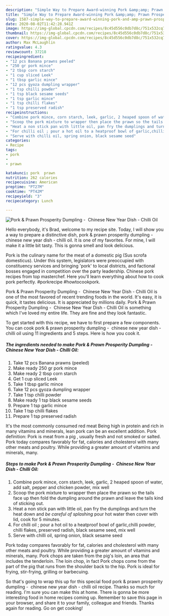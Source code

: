 ```yaml
---
description: "Simple Way to Prepare Award-winning Pork &amp;amp; Prawn Prosperity Dumpling -  Chinese New Year Dish - Chilli Oil"
title: "Simple Way to Prepare Award-winning Pork &amp;amp; Prawn Prosperity Dumpling -  Chinese New Year Dish - Chilli Oil"
slug: 1587-simple-way-to-prepare-award-winning-pork-and-amp-prawn-prosperity-dumpling-chinese-new-year-dish-chilli-oil
date: 2020-08-02T11:42:28.941Z
image: https://img-global.cpcdn.com/recipes/8c45d556c0db7d8c/751x532cq70/pork-prawn-prosperity-dumpling-chinese-new-year-dish-chilli-oil-recipe-main-photo.jpg
thumbnail: https://img-global.cpcdn.com/recipes/8c45d556c0db7d8c/751x532cq70/pork-prawn-prosperity-dumpling-chinese-new-year-dish-chilli-oil-recipe-main-photo.jpg
cover: https://img-global.cpcdn.com/recipes/8c45d556c0db7d8c/751x532cq70/pork-prawn-prosperity-dumpling-chinese-new-year-dish-chilli-oil-recipe-main-photo.jpg
author: Max McLaughlin
ratingvalue: 4.3
reviewcount: 37218
recipeingredient:
- "12 pcs Banana prawns peeled"
- "250 gr pork mince"
- "2 tbsp corn starch"
- "1 cup sliced Leek"
- "1 tbsp garlic mince"
- "12 pcs gyoza dumpling wrapper"
- "1 tsp chilli powder"
- "1 tsp black sesame seeds"
- "1 tsp garlic mince"
- "1 tsp chilli flakes"
- "1 tsp preserved radish"
recipeinstructions:
- "Combine pork mince, corn starch, leek, garlic, 2 heaped spoon of water, add salt, pepper and chicken powder, mix well"
- "Scoop the pork mixture to wrapper then place the prawn so the tails face up then fold the dumpling around the prawn and leave the tails kind of sticking out."
- "Heat a non stick pan with little oil, pan fry the dumplings and turn the heat down and *be careful of splashing* pour hot water then cover with lid, cook for 5 minutes."
- "For chilli oil ; pour a hot oil to a heatproof bowl of garlic,chilli powder, chilli flakes, preserved radish, black sesame seed, mix well"
- "Serve with chilli oil, spring onion, black sesame seed"
categories:
- Recipe
tags:
- pork
- 
- prawn

katakunci: pork  prawn 
nutrition: 262 calories
recipecuisine: American
preptime: "PT27M"
cooktime: "PT42M"
recipeyield: "3"
recipecategory: Lunch

---
```



![Pork &amp; Prawn Prosperity Dumpling -  Chinese New Year Dish - Chilli Oil](https://img-global.cpcdn.com/recipes/8c45d556c0db7d8c/751x532cq70/pork-prawn-prosperity-dumpling-chinese-new-year-dish-chilli-oil-recipe-main-photo.jpg)

Hello everybody, it's Brad, welcome to my recipe site. Today, I will show you a way to prepare a distinctive dish, pork &amp; prawn prosperity dumpling -  chinese new year dish - chilli oil. It is one of my favorites. For mine, I will make it a little bit tasty. This is gonna smell and look delicious.

Pork is the culinary name for the meat of a domestic pig (Sus scrofa domesticus). Under this system, legislators were preoccupied with constituency services and bringing &#39;pork&#39; to local districts, and factional bosses engaged in competition over the party leadership. Chinese pork recipes from top masterchef. Here you&#39;ll learn everything about how to cook pork perfectly. #porkrecipe #howtocookpork.

Pork &amp; Prawn Prosperity Dumpling -  Chinese New Year Dish - Chilli Oil is one of the most favored of recent trending foods in the world. It's easy, it is quick, it tastes delicious. It is appreciated by millions daily. Pork &amp; Prawn Prosperity Dumpling -  Chinese New Year Dish - Chilli Oil is something which I've loved my entire life. They are fine and they look fantastic.


To get started with this recipe, we have to first prepare a few components. You can cook pork &amp; prawn prosperity dumpling -  chinese new year dish - chilli oil using 11 ingredients and 5 steps. Here is how you cook it.

<!--inarticleads1-->

##### The ingredients needed to make Pork &amp; Prawn Prosperity Dumpling -  Chinese New Year Dish - Chilli Oil:

1. Take 12 pcs Banana prawns (peeled)
1. Make ready 250 gr pork mince
1. Make ready 2 tbsp corn starch
1. Get 1 cup sliced Leek
1. Take 1 tbsp garlic mince
1. Take 12 pcs gyoza dumpling wrapper
1. Take 1 tsp chilli powder
1. Make ready 1 tsp black sesame seeds
1. Prepare 1 tsp garlic mince
1. Take 1 tsp chilli flakes
1. Prepare 1 tsp preserved radish


It&#39;s the most commonly consumed red meat Being high in protein and rich in many vitamins and minerals, lean pork can be an excellent addition. Pork definition: Pork is meat from a pig , usually fresh and not smoked or salted. Pork today compares favorably for fat, calories and cholesterol with many other meats and poultry. While providing a greater amount of vitamins and minerals, many. 

<!--inarticleads2-->

##### Steps to make Pork &amp; Prawn Prosperity Dumpling -  Chinese New Year Dish - Chilli Oil:

1. Combine pork mince, corn starch, leek, garlic, 2 heaped spoon of water, add salt, pepper and chicken powder, mix well
1. Scoop the pork mixture to wrapper then place the prawn so the tails face up then fold the dumpling around the prawn and leave the tails kind of sticking out.
1. Heat a non stick pan with little oil, pan fry the dumplings and turn the heat down and *be careful of splashing* pour hot water then cover with lid, cook for 5 minutes.
1. For chilli oil ; pour a hot oil to a heatproof bowl of garlic,chilli powder, chilli flakes, preserved radish, black sesame seed, mix well
1. Serve with chilli oil, spring onion, black sesame seed


Pork today compares favorably for fat, calories and cholesterol with many other meats and poultry. While providing a greater amount of vitamins and minerals, many. Pork chops are taken from the pig&#39;s loin, an area that includes the tenderloin. The loin chop, in fact Pork chops come from the part of the pig that runs from the shoulder back to the hip. Pork is ideal for frying, stir-frying, grilling or barbecuing. 

So that's going to wrap this up for this special food pork &amp; prawn prosperity dumpling -  chinese new year dish - chilli oil recipe. Thanks so much for reading. I'm sure you can make this at home. There is gonna be more interesting food in home recipes coming up. Remember to save this page in your browser, and share it to your family, colleague and friends. Thanks again for reading. Go on get cooking!
